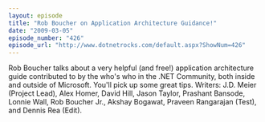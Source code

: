 ```yaml
---
layout: episode
title: "Rob Boucher on Application Architecture Guidance!"
date: "2009-03-05"
episode_number: "426"
episode_url: "http://www.dotnetrocks.com/default.aspx?ShowNum=426"
---
```


Rob Boucher talks about a very helpful (and free!) application architecture guide contributed to by the who's who in the .NET Community, both inside and outside of Microsoft. You'll pick up some great tips. Writers: J.D. Meier (Project Lead), Alex Homer, David Hill, Jason Taylor, Prashant Bansode, Lonnie Wall, Rob Boucher Jr., Akshay Bogawat, Praveen Rangarajan (Test), and Dennis Rea (Edit).
